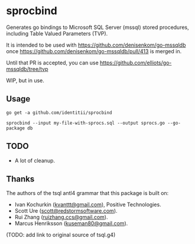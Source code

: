 # sprocbind

Generates go bindings to Microsoft SQL Server (mssql) stored procedures, including Table Valued Parameters (TVP).

It is intended to be used with https://github.com/denisenkom/go-mssqldb once https://github.com/denisenkom/go-mssqldb/pull/413 is merged in.

Until that PR is accepted, you can use https://github.com/elliots/go-mssqldb/tree/tvp

WIP, but in use.

## Usage

`go get -a github.com/identitii/sprocbind`

`sprocbind --input my-file-with-sprocs.sql --output sprocs.go --go-package db`

## TODO

 - A lot of cleanup.


## Thanks

The authors of the tsql antl4 grammar that this package is built on:

 - Ivan Kochurkin (kvanttt@gmail.com), Positive Technologies.
 - Scott Ure (scott@redstormsoftware.com).
 - Rui Zhang (ruizhang.ccs@gmail.com).
 - Marcus Henriksson (kuseman80@gmail.com).

(TODO: add link to original source of tsql.g4)